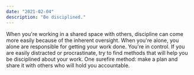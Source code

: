 ```yaml
---
date: "2021-02-04"
description: "Be disciplined."
---
```


When you're working in a shared space with others, discipline can come more easily because of the inherent oversight. When you're alone, you alone are responsible for getting your work done. You're in control. If you are easily distracted or procrastinate, try to find methods that will help you be disciplined about your work. One surefire method: make a plan and share it with others who will hold you accountable. 